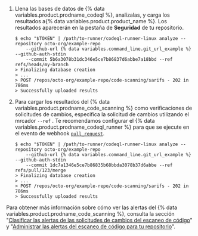 1. Llena las bases de datos de {% data variables.product.prodname_codeql %}, analízalas, y carga los resultados a{% data variables.product.product_name %}. Los resultados aparecerán en la pestaña de **Seguridad** de tu repositorio.

    ```shell
    $ echo "$TOKEN" | /path/to-runner/codeql-runner-linux analyze --repository octo-org/example-repo
        --github-url {% data variables.command_line.git_url_example %} --github-auth-stdin
        --commit 5b6a3078b31dc346e5ce7b86837d6abbe7a18bbd --ref refs/heads/my-branch
    > Finalizing database creation
    > ...
    > POST /repos/octo-org/example-repo/code-scanning/sarifs - 202 in 786ms
    > Successfully uploaded results
    ```
2. Para cargar los resultados del {% data variables.product.prodname_code_scanning %} como verificaciones de solicitudes de cambios, especifica la solicitud de cambios utilizando el mrcador <nobr>`--ref`</nobr> . Te recomendamos configurar el {% data variables.product.prodname_codeql_runner %} para que se ejecute en el evento de webhook [`pull_request`](/developers/webhooks-and-events/webhook-events-and-payloads#pull_request).

    ```shell
    $ echo "$TOKEN" | /path/to-runner/codeql-runner-linux analyze --repository octo-org/example-repo
        --github-url {% data variables.command_line.git_url_example %} --github-auth-stdin
        --commit 1dc7a1346e5ce7b86835b68bbda3078b37d6abbe --ref refs/pull/123/merge
    > Finalizing database creation
    > ...
    > POST /repos/octo-org/example-repo/code-scanning/sarifs - 202 in 786ms
    > Successfully uploaded results
    ```

Para obtener más información sobre cómo ver las alertas del {% data variables.product.prodname_code_scanning %}, consulta la sección "[Clasificar las alertas de las solicitudes de cambios del escaneo de código](/code-security/secure-coding/automatically-scanning-your-code-for-vulnerabilities-and-errors/triaging-code-scanning-alerts-in-pull-requests)" y "[Administrar las alertas del escaneo de código para tu repositorio](/code-security/secure-coding/automatically-scanning-your-code-for-vulnerabilities-and-errors/managing-code-scanning-alerts-for-your-repository)".
